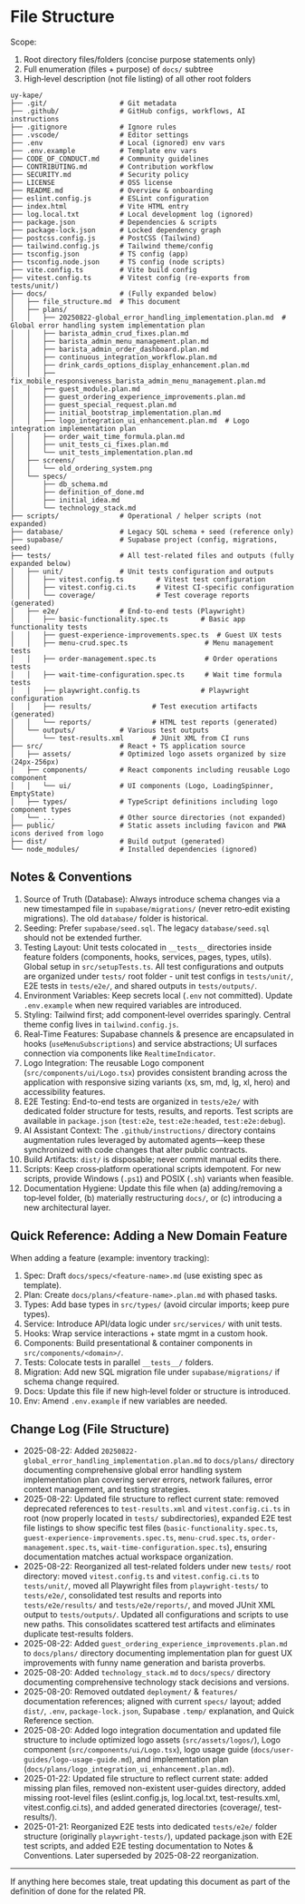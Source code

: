 # File Structure

Scope:

1. Root directory files/folders (concise purpose statements only)
2. Full enumeration (files + purpose) of `docs/` subtree
3. High‑level description (not file listing) of all other root folders

```text
uy-kape/
├── .git/                  # Git metadata
├── .github/               # GitHub configs, workflows, AI instructions
├── .gitignore             # Ignore rules
├── .vscode/               # Editor settings
├── .env                   # Local (ignored) env vars
├── .env.example           # Template env vars
├── CODE_OF_CONDUCT.md     # Community guidelines
├── CONTRIBUTING.md        # Contribution workflow
├── SECURITY.md            # Security policy
├── LICENSE                # OSS license
├── README.md              # Overview & onboarding
├── eslint.config.js       # ESLint configuration
├── index.html             # Vite HTML entry
├── log.local.txt          # Local development log (ignored)
├── package.json           # Dependencies & scripts
├── package-lock.json      # Locked dependency graph
├── postcss.config.js      # PostCSS (Tailwind)
├── tailwind.config.js     # Tailwind theme/config
├── tsconfig.json          # TS config (app)
├── tsconfig.node.json     # TS config (node scripts)
├── vite.config.ts         # Vite build config
├── vitest.config.ts       # Vitest config (re-exports from tests/unit/)
├── docs/                  # (Fully expanded below)
│   ├── file_structure.md  # This document
│   ├── plans/
│   │   ├── 20250822-global_error_handling_implementation.plan.md  # Global error handling system implementation plan
│   │   ├── barista_admin_crud_fixes.plan.md
│   │   ├── barista_admin_menu_management.plan.md
│   │   ├── barista_admin_order_dashboard.plan.md
│   │   ├── continuous_integration_workflow.plan.md
│   │   ├── drink_cards_options_display_enhancement.plan.md
│   │   ├── fix_mobile_responsiveness_barista_admin_menu_management.plan.md
│   │   ├── guest_module.plan.md
│   │   ├── guest_ordering_experience_improvements.plan.md
│   │   ├── guest_special_request.plan.md
│   │   ├── initial_bootstrap_implementation.plan.md
│   │   ├── logo_integration_ui_enhancement.plan.md  # Logo integration implementation plan
│   │   ├── order_wait_time_formula.plan.md
│   │   ├── unit_tests_ci_fixes.plan.md
│   │   └── unit_tests_implementation.plan.md
│   ├── screens/
│   │   └── old_ordering_system.png
│   └── specs/
│       ├── db_schema.md
│       ├── definition_of_done.md
│       ├── initial_idea.md
│       └── technology_stack.md
├── scripts/               # Operational / helper scripts (not expanded)
├── database/              # Legacy SQL schema + seed (reference only)
├── supabase/              # Supabase project (config, migrations, seed)
├── tests/                 # All test-related files and outputs (fully expanded below)
│   ├── unit/              # Unit tests configuration and outputs
│   │   ├── vitest.config.ts        # Vitest test configuration
│   │   ├── vitest.config.ci.ts     # Vitest CI-specific configuration
│   │   └── coverage/               # Test coverage reports (generated)
│   ├── e2e/               # End-to-end tests (Playwright)
│   │   ├── basic-functionality.spec.ts        # Basic app functionality tests
│   │   ├── guest-experience-improvements.spec.ts  # Guest UX tests
│   │   ├── menu-crud.spec.ts                   # Menu management tests
│   │   ├── order-management.spec.ts            # Order operations tests
│   │   ├── wait-time-configuration.spec.ts     # Wait time formula tests
│   │   ├── playwright.config.ts               # Playwright configuration
│   │   ├── results/               # Test execution artifacts (generated)
│   │   └── reports/               # HTML test reports (generated)
│   └── outputs/           # Various test outputs
│       └── test-results.xml       # JUnit XML from CI runs
├── src/                   # React + TS application source
│   ├── assets/            # Optimized logo assets organized by size (24px-256px)
│   ├── components/        # React components including reusable Logo component
│   │   └── ui/            # UI components (Logo, LoadingSpinner, EmptyState)
│   ├── types/             # TypeScript definitions including logo component types
│   └── ...                # Other source directories (not expanded)
├── public/                # Static assets including favicon and PWA icons derived from logo
├── dist/                  # Build output (generated)
└── node_modules/          # Installed dependencies (ignored)
```

## Notes & Conventions

1. Source of Truth (Database): Always introduce schema changes via a new timestamped file in `supabase/migrations/` (never retro‑edit existing migrations). The old `database/` folder is historical.
2. Seeding: Prefer `supabase/seed.sql`. The legacy `database/seed.sql` should not be extended further.
3. Testing Layout: Unit tests colocated in `__tests__` directories inside feature folders (components, hooks, services, pages, types, utils). Global setup in `src/setupTests.ts`. All test configurations and outputs are organized under `tests/` root folder - unit test configs in `tests/unit/`, E2E tests in `tests/e2e/`, and shared outputs in `tests/outputs/`.
4. Environment Variables: Keep secrets local (`.env` not committed). Update `.env.example` when new required variables are introduced.
5. Styling: Tailwind first; add component‑level overrides sparingly. Central theme config lives in `tailwind.config.js`.
6. Real‑Time Features: Supabase channels & presence are encapsulated in hooks (`useMenuSubscriptions`) and service abstractions; UI surfaces connection via components like `RealtimeIndicator`.
7. Logo Integration: The reusable Logo component (`src/components/ui/Logo.tsx`) provides consistent branding across the application with responsive sizing variants (xs, sm, md, lg, xl, hero) and accessibility features.
8. E2E Testing: End-to-end tests are organized in `tests/e2e/` with dedicated folder structure for tests, results, and reports. Test scripts are available in `package.json` (`test:e2e`, `test:e2e:headed`, `test:e2e:debug`).
9. AI Assistant Context: The `.github/instructions/` directory contains augmentation rules leveraged by automated agents—keep these synchronized with code changes that alter public contracts.
10. Build Artifacts: `dist/` is disposable; never commit manual edits there.
11. Scripts: Keep cross‑platform operational scripts idempotent. For new scripts, provide Windows (`.ps1`) and POSIX (`.sh`) variants when feasible.
12. Documentation Hygiene: Update this file when (a) adding/removing a top‑level folder, (b) materially restructuring `docs/`, or (c) introducing a new architectural layer.

## Quick Reference: Adding a New Domain Feature

When adding a feature (example: inventory tracking):

1. Spec: Draft `docs/specs/<feature-name>.md` (use existing spec as template).
2. Plan: Create `docs/plans/<feature-name>.plan.md` with phased tasks.
3. Types: Add base types in `src/types/` (avoid circular imports; keep pure types).
4. Service: Introduce API/data logic under `src/services/` with unit tests.
5. Hooks: Wrap service interactions + state mgmt in a custom hook.
6. Components: Build presentational & container components in `src/components/<domain>/`.
7. Tests: Colocate tests in parallel `__tests__/` folders.
8. Migration: Add new SQL migration file under `supabase/migrations/` if schema change required.
9. Docs: Update this file if new high‑level folder or structure is introduced.
10. Env: Amend `.env.example` if new variables are needed.

## Change Log (File Structure)

- 2025-08-22: Added `20250822-global_error_handling_implementation.plan.md` to `docs/plans/` directory documenting comprehensive global error handling system implementation plan covering server errors, network failures, error context management, and testing strategies.
- 2025-08-22: Updated file structure to reflect current state: removed deprecated references to `test-results.xml` and `vitest.config.ci.ts` in root (now properly located in `tests/` subdirectories), expanded E2E test file listings to show specific test files (`basic-functionality.spec.ts`, `guest-experience-improvements.spec.ts`, `menu-crud.spec.ts`, `order-management.spec.ts`, `wait-time-configuration.spec.ts`), ensuring documentation matches actual workspace organization.
- 2025-08-22: Reorganized all test-related folders under new `tests/` root directory: moved `vitest.config.ts` and `vitest.config.ci.ts` to `tests/unit/`, moved all Playwright files from `playwright-tests/` to `tests/e2e/`, consolidated test results and reports into `tests/e2e/results/` and `tests/e2e/reports/`, and moved JUnit XML output to `tests/outputs/`. Updated all configurations and scripts to use new paths. This consolidates scattered test artifacts and eliminates duplicate test-results folders.
- 2025-08-22: Added `guest_ordering_experience_improvements.plan.md` to `docs/plans/` directory documenting implementation plan for guest UX improvements with funny name generation and barista proverbs.
- 2025-08-20: Added `technology_stack.md` to `docs/specs/` directory documenting comprehensive technology stack decisions and versions.
- 2025-08-20: Removed outdated `deployment/` & `features/` documentation references; aligned with current `specs/` layout; added `dist/`, `.env`, `package-lock.json`, Supabase `.temp/` explanation, and Quick Reference section.
- 2025-08-20: Added logo integration documentation and updated file structure to include optimized logo assets (`src/assets/logos/`), Logo component (`src/components/ui/Logo.tsx`), logo usage guide (`docs/user-guides/logo-usage-guide.md`), and implementation plan (`docs/plans/logo_integration_ui_enhancement.plan.md`).
- 2025-01-22: Updated file structure to reflect current state: added missing plan files, removed non-existent user-guides directory, added missing root-level files (eslint.config.js, log.local.txt, test-results.xml, vitest.config.ci.ts), and added generated directories (coverage/, test-results/).
- 2025-01-21: Reorganized E2E tests into dedicated `tests/e2e/` folder structure (originally `playwright-tests/`), updated package.json with E2E test scripts, and added E2E testing documentation to Notes & Conventions. Later superseded by 2025-08-22 reorganization.

---

If anything here becomes stale, treat updating this document as part of the definition of done for the related PR.
